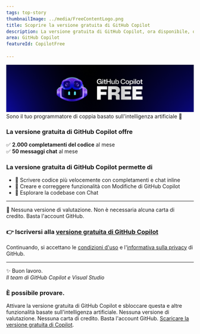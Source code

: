 ```yaml
---
tags: top-story
thumbnailImage: ../media/FreeContentLogo.png
title: Scoprire la versione gratuita di GitHub Copilot
description: La versione gratuita di GitHub Copilot, ora disponibile, offre 2.000 completamenti di codice e 50 richieste di chat al mese senza costi, il tutto perfettamente integrato in Visual Studio.
area: GitHub Copilot
featureId: CopilotFree

---
```



![La versione gratuita di GitHub Copilot è disponibile qui](../media/copilot-free-banner.png) Sono il tuo programmatore di coppia basato sull'intelligenza artificiale 🎉  
  
### La versione gratuita di GitHub Copilot offre 
✅ **2.000 completamenti del codice** al mese  
✅ **50 messaggi chat** al mese  

 ### La versione gratuita di GitHub Copilot permette di 
- 🚀 Scrivere codice più velocemente con completamenti e chat inline 
- 🔧 Creare e correggere funzionalità con Modifiche di GitHub Copilot  
- 🧭 Esplorare la codebase con Chat  

---
💸 Nessuna versione di valutazione. Non è necessaria alcuna carta di credito. Basta l'account GitHub. 
### 👉 Iscriversi alla [versione gratuita di GitHub Copilot](vscmd://View.GitHub.Copilot.Chat)  
 
 
Continuando, si accettano le [condizioni d'uso](https://docs.github.com/en/github/site-policy/github-terms-of-service) e l'[informativa sulla privacy](https://docs.github.com/en/github/site-policy/github-privacy-statement) di GitHub.
 
---

✨ Buon lavoro.  
*Il team di GitHub Copilot e Visual Studio*

### È possibile provare.
Attivare la versione gratuita di GitHub Copilot e sbloccare questa e altre funzionalità basate sull'intelligenza artificiale.
 Nessuna versione di valutazione. Nessuna carta di credito. Basta l'account GitHub. [Scaricare la versione gratuita di Copilot](vscmd://View.GitHub.Copilot.Chat).
